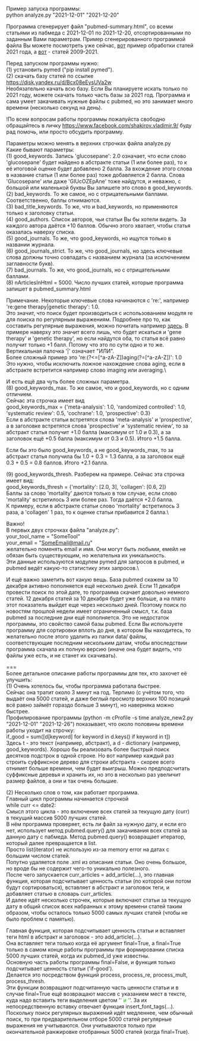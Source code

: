 Пример запуска программы:\
python analyze.py "2021-12-01" "2021-12-20"

Программа сгенерирует файл "pubmed-summary.html", со всеми статьями из пабмеда с 2021-12-01 по 2021-12-20, отсортированными по заданным Вами параметрам. Пример сгенерированного программой файла Вы можете посмотреть уже сейчас, [вот](https://disk.yandex.ru/d/FqdPnC9QBU3SoQ) пример обработки статей 2021 года, а [вот](https://disk.yandex.ru/d/ROEfdI--bHfQzQ) - статей 2009-2021.

Перед запуском программы нужно:\
(1) установить pymed ("pip install pymed").\
(2) скачать базу статей по ссылке https://disk.yandex.ru/d/Bcx08eEysUVa2w \
Необязательно качать всю базу. Если Вы планируете искать только по 2021 году, можете скачать только часть базы за 2021 год.
Программа и сама умеет закачивать нужные файлы с pubmed, но это занимает много времени (несколько секунд на день).

!По всем вопросам работы программы пожалуйста свободно обращайтесь в личку https://www.facebook.com/shakirov.vladimir.9/ буду рад помочь, или просто обсудить программу.

Параметры можно менять в верхних строчках файла analyze.py\
Какие бывают параметры:\
(1) good_keywords. Запись 'glucosepane': 2.0 означает, что если слово 'glucosepane' будет найдено в абстракте статьи (1 или более раз), то к её итоговой оценке будет добавлено 2 балла. За вхождение этого слова в название статьи (1 или более раз) тоже добавляется 2 балла. Слова 'Glucosepane' или даже 'GlUcOZEpAne' тоже найдутся, и неважно, с большой или маленькой буквы Вы запишете это слово в good_keywords.\
(2) bad_keywords. То же самое, но с отрицательными баллами. Соответственно, баллы отнимаются.\
(3) bad_title_keywords. То же, что и bad_keywords, но применяются только к заголовку статьи.\
(4) good_authors. Список авторов, чьи статьи Вы бы хотели видеть. За каждого автора даётся +10 баллов. Обычно этого хватает, чтобы статья оказалась наверху списка. \
(5) good_journals. То же, что good_keywords, но ищутся только в названии журнала.\
(6) good_journals_strict. То же, что good_journals, но здесь ключевые слова должны точно совпадать с названием журнала (за исключением заглавности букв). \
(7) bad_journals. То же, что good_journals, но с отрицательными баллами.\
(8) nArticlesInHtml = 5000. Число лучших статей, которые программа запишет в pubmed_summary.html

Примечание. Некоторые ключевые слова начинаются с 're:', например 're:gene therapy|genetic therapy': 1.0.\
Это значит, что поиск будет производиться с использованием модуля re для поиска по регулярным выражениям. Подробнее про то, как составить регулярные выражения, можно почитать например [здесь](https://medium.com/factory-mind/regex-tutorial-a-simple-cheatsheet-by-examples-649dc1c3f285).
В примере наверху это значит всего лишь, что будет искаться и 'gene therapy' и 'genetic therapy', но если найдутся оба, то статья всё равно получит только +1 балл. Потому что это по сути одно и то же. Вертикальная палочка '|' означает "ИЛИ".\
Более сложный пример это 're:(?<=[^a-zA-Z])aging(?=[^a-zA-Z])': 1.0\
Это нужно, чтобы исключить ложное нахождение слова aging, если в абстракте встретится например слово imaging или averaging.\

И есть ещё два чуть более сложных параметра.\
(8) good_keywords_max. То же самое, что и good_keywords, но с одним отличием.\
Сейчас эта строчка имеет вид \
good_keywords_max = {'meta-analysis': 1.0, 'randomized controlled': 1.0, 'systematic review': 0.5, 'cochrane': 1.0, 'prospective': 0.3}\
Если в абстракте статьи встретятся слова 'meta-analysis' и 'prospective', а в заголовке встретятся слова 'prospective' и 'systematic review', то за абстракт статья получит +1.0 балла (максимум от 1.0 и 0.3), а за заголовок ещё +0.5 балла (максимум от 0.3 и 0.5). Итого +1.5 балла.

Если бы это было good_keywords, а не good_keywords_max, то за абстракт статья получила бы 1.0 + 0.3 = 1.3 балла, а за заголовок ещё 0.3 + 0.5 = 0.8 баллов. Итого +2.1 балла.

(9) good_keywords_thresh. Разберем на примере. Сейчас эта строчка имеет вид:\
good_keywords_thresh = {'mortality': [2.0, 3], 'collagen': [0.6, 2]}\
Баллы за слово 'mortality' даются только в том случае, если слово 'mortality' встретилось 3 или более раз. Тогда даётся +2.0 балла.\
К примеру, если в абстракте статьи слово 'mortality' встретилось 3 раза, а 'collagen' 1 раз, то к оценке статьи прибавится 2 балла.\

Важно!\
В первых двух строчках файла "analyze.py": \
your_tool_name = "SomeTool"\
your_email = "SomeEmail@mail.ru"\
желательно поменять email и имя. Они могут быть любыми, емейл не обязан быть существующим, но желательна их уникальность.\
Эти данные используются модулем pymed для запросов в pubmed, и pubmed ведёт какую-то статистику этих запросов.\

И ещё важно заметить вот какую вещь. База pubmed скажем за 10 декабря активно пополняется ещё несколько дней. Если 11 декабря провести поиск по этой дате, то программа скачает довольно немного статей. 12 декабря статей за 10 декабря будет уже больше, а на плато этот показатель выйдет еще через несколько дней. Поэтому поиск по новостям прошлой недели имеет ограниченный смысл, т.к. база pubmed за последние дни ещё пополняется. Это не недостаток программы, это свойство самой базы pubmed. Если Вы используете программу для сортировки вплоть до дня, в котором Вы находитесь, то желательно после этого удалить из папки data/ файлы, соответствующие последним нескольким датам, чтобы впоследствии программа скачала их полную версию (иначе она будет видеть, что файлы уже есть, и не станет их скачивать).

===\
Более детальное описание работы программы для тех, кто захочет её улучшить:\
(1) Очень хотелось бы, чтобы программа работала быстрее.\
Сейчас она тратит около 3 минут на год. Терпимо (с учётом того, что выдаёт она 5000 статей, и даже беглый просмотр верхних 100 позиций всё равно займёт гораздо больше 3 минут), но наверняка можно быстрее.\
Профилирование программы (python -m cProfile -s time analyze_new2.py "2021-12-01" "2021-12-26") показывает, что около половины времени работы уходит на строчку:\
if_good = sum([d[keyword] for keyword in d.keys() if keyword in t])\
Здеcь t - это текст (например, абстракт), а d - dictionary (например, good_keywords).
Хорошо бы реализовать более быстрый поиск десятков подстрок в одной строке.
Но вот например каждый раз строить суффиксное дерево для строки абстракта - скорее всего отнимет больше времени, чем будет выигрыш.
Можно предподсчитать суффиксные деревья и хранить их, но это в несколько раз увеличит размер файлов, а они и так очень большие.

(2) Несколько слов о том, как работает программа.\
Главный цикл программы начинается строчкой\
while curr <= date2:\
Смысл этого цикла - это включение всех статей за текущую дату (curr) в текущий массив 5000 лучших статей.\
В нём программа проверяет, есть ли файл за нужную дату, и если его нет, использует метод pubmed.query() для закачивания всех статей за данную дату с пабмеда. Метод pubmed.query() возвращает итератор, который далее превращается в list.\
Просто list(iterator) не использую из-за memory error на датах с большим числом статей.\
Попутно удаляется поле .xml из описания статьи. Оно очень большое, но вроде бы не содержит чего-то уникально полезного.\
После чего запускается curr_articles = add_article(...), это главная функция, которая подсчитывает ценность статьи (по которой они потом будут сортироваться), вставляет в абстракт и заголовок <font> теги, и добавляет статью в словарь curr_articles.\
И далее идёт несколько строчек, которые включают статьи за текущую дату в общий список всех набранных к этому времени статей таким образом, чтобы осталось только 5000 самых лучших статей (чтобы не было проблем с памятью).

Главная функция, которая подсчитывает ценность статьи и вставляет <font> теги html в абстракт и заголовок - это add_article(...).\
Она вставляет <font> теги только когда её аргумент final=True, а final=True только в самом конце работы программы при формировании списка 5000 лучших статей, когда их pubmed_id уже известны.\
Основную часть работы программы final=False, и функция только подсчитывает ценность статьи ('if-good').\
Делается это посредством функций process, process_re, process_mult, process_thresh.\
Эти функции возвращают подсчитанную часть ценности статьи и в случае final=True ещё возвращают массив с указанием мест в тексте, куда надо вставить теги выделения цветом '<font color="' + font_color + '">' и '</font>'. За их непосредственную вставку отвечает функция insert_font_tags(...). \
Поскольку поиск регулярных выражений идёт медленнее, чем обычный поиск, то при предварительном отборе 5000 статей регулярные выражения не учитываются. Они учитываются только при окончательной ранжировке отобранных 5000 статей (когда final=True).


